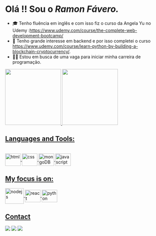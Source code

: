 
<!--
**RamonFavero/RamonFavero** is a ✨ _special_ ✨ repository because its `README.md` (this file) appears on your GitHub profile.

Here are some ideas to get you started:

- 🔭 I’m currently working on ...
- 🌱 I’m currently learning ...
- 👯 I’m looking to collaborate on ...
- 🤔 I’m looking for help with ...
- 💬 Ask me about ...
- 📫 How to reach me: ...
- 😄 Pronouns: ...
- ⚡ Fun fact: ...
-->


<h1> Olá !! Sou o<i> Ramon Fávero.</i> </h1>

- 🎓 Tenho fluência em inglês e com isso fiz o curso da Angela Yu no Udemy :https://www.udemy.com/course/the-complete-web-development-bootcamp/
- 🌱 Tenho grande interesse em backend e por isso completei o curso https://www.udemy.com/course/learn-python-by-building-a-blockchain-cryptocurrency/.
- 👨‍💻 Estou em busca de uma vaga para iniciar minha carreira de programação.


<div>
  <a href="https://github.com/RamonFavero">
    <img height="180em" src="https://github-readme-stats.vercel.app/api?username=RamonFavero&show_icons=true&theme=dracula&include_all_commits=false&count_private=true"/>
    <img height="180em" src="https://github-readme-stats.vercel.app/api/top-langs/?username=RamonFavero&layout=compact&langs_count=16&theme=dracula"/>
    </div>
  
  <h2>Languages and Tools:</h2>
  
  <div style="inline-block"><br>
     <img align="center" alt="html" height="40" width="50" src="https://cdn.jsdelivr.net/gh/devicons/devicon/icons/html5/html5-plain-wordmark.svg" />
     <img align="center" alt="css" height="40" width="50" src="https://cdn.jsdelivr.net/gh/devicons/devicon/icons/css3/css3-plain-wordmark.svg" />
     <img align="center" alt="mongoDB" height="40" width="50" src="https://cdn.jsdelivr.net/gh/devicons/devicon/icons/mongodb/mongodb-plain-wordmark.svg" />
     <img align="center" alt="javascript" height="40" width="50" src="https://cdn.jsdelivr.net/gh/devicons/devicon/icons/javascript/javascript-plain.svg" />
  </div>
  
  ##
  <h2> My focus is on:</h2>
  <div>
     <img align="center" alt="nodejs" height="50" width="60" src="https://cdn.jsdelivr.net/gh/devicons/devicon/icons/nodejs/nodejs-original-wordmark.svg" />
    <img align="center" alt="react" height="40" width="50" src="https://cdn.jsdelivr.net/gh/devicons/devicon/icons/react/react-original-wordmark.svg" />
    <img align="center" alt="python" height="40" width="50" src="https://cdn.jsdelivr.net/gh/devicons/devicon@latest/icons/python/python-plain-wordmark.svg" />
          
  
          
  </div>
  
  ##
  
 <h2>Contact</h2>
  <div>
    <a href="https://www.linkedin.com/in/ramon-favero-91738a236/" target="_blank" ><img src="https://img.shields.io/badge/LinkedIn-0077B5?style=for-the-badge&logo=linkedin&logoColor=white" /></a>
     <a href="https://web.whatsapp.com/send?phone=5521996384997" target="_blank" ><img src="https://img.shields.io/badge/WhatsApp-25D366?style=for-the-badge&logo=whatsapp&logoColor=white" /></a>
      <a href="mailto:ramon.favero@hotmail.com" target="_blank" ><img src="https://img.shields.io/badge/Microsoft_Outlook-0078D4?style=for-the-badge&logo=microsoft-outlook&logoColor=white" /></a>
    </div>
   

  
  
  
  
  
  
  
  
  
